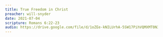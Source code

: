 ```yaml
---
title: True Freedom in Christ
preacher: will-snyder
date: 2021-07-04
scripture: Romans 6:22-23
audio: https://drive.google.com/file/d/1oZEe-kNILUrhA-5SW17PihVQMXMT0N3h/view
---
```

